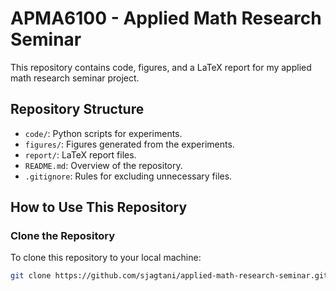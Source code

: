 # APMA6100 - Applied Math Research Seminar

This repository contains code, figures, and a LaTeX report for my applied math research seminar project.

## Repository Structure
- `code/`: Python scripts for experiments.
- `figures/`: Figures generated from the experiments.
- `report/`: LaTeX report files.
- `README.md`: Overview of the repository.
- `.gitignore`: Rules for excluding unnecessary files.

## How to Use This Repository

### Clone the Repository
To clone this repository to your local machine:
```bash
git clone https://github.com/sjagtani/applied-math-research-seminar.git
